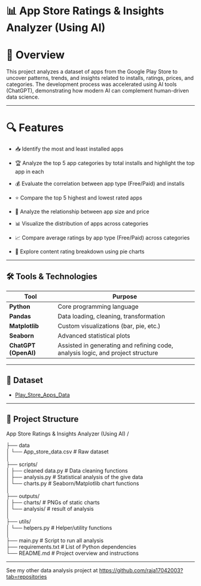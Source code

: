 # 📊 App Store Ratings & Insights Analyzer (Using AI)

# 📌 Overview

This project analyzes a dataset of apps from the Google Play Store to uncover patterns, trends, and insights related to installs, ratings, prices, and categories. The development process was accelerated using AI tools (ChatGPT), demonstrating how modern AI can complement human-driven data science.

---

# 🔍 Features
- 📥 Identify the most and least installed apps

- 🏆 Analyze the top 5 app categories by total installs and highlight the top app in each

- 💰 Evaluate the correlation between app type (Free/Paid) and installs

- ⭐ Compare the top 5 highest and lowest rated apps

- 📏 Analyze the relationship between app size and price

- 📊 Visualize the distribution of apps across categories

- 📈 Compare average ratings by app type (Free/Paid) across categories

- 🧒 Explore content rating breakdown using pie charts

---

## 🛠️ Tools & Technologies

| Tool                 | Purpose                                                                         |
| -------------------- | ------------------------------------------------------------------------------- |
| **Python**           | Core programming language                                                       |
| **Pandas**           | Data loading, cleaning, transformation                                          |
| **Matplotlib**       | Custom visualizations (bar, pie, etc.)                                          |
| **Seaborn**          | Advanced statistical plots                                                      |
| **ChatGPT (OpenAI)** | Assisted in generating and refining code, analysis logic, and project structure |


---

## 📂 Dataset

- <a href="https://github.com/raja17042003/App-Store-Analysis/blob/main/Play_Store_Apps_Data.xlsx">Play_Store_Apps_Data</a>

---

## 📁 Project Structure

App Store Ratings & Insights Analyzer (Using AI) /

├── data  
│ └── App_store_data.csv # Raw dataset  
│  
├── scripts/  
│ ├── cleaned data.py # Data cleaning functions  
│ ├── analysis.py # Statistical analysis of the give data  
│ └── charts.py # Seaborn/Matplotlib chart functions  
│  
├── outputs/  
│ ├── charts/      # PNGs of static charts  
│ └── analysis/    #  result of analysis  
│  
├── utils/  
│ └── helpers.py # Helper/utility functions  
│  
├── main.py # Script to run all analysis  
├── requirements.txt # List of Python dependencies  
└── README.md # Project overview and instructions  

---

See my other data analysis project at https://github.com/raja17042003?tab=repositories
